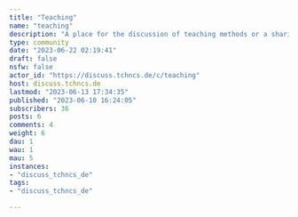 ```yaml
---
title: "Teaching" 
name: "teaching"
description: "A place for the discussion of teaching methods or a sharing of labs and other tools.Rules:1. Treat others with respect.2. No Spam or Self-Promotion3. Students and non-teachers must remain positive and respectful.Other teaching related communities:- [!professors@lenny.ml](https://lemmy.ml/c/professors)- [!Education Technology@lemmy.ml](https://lemmy.ml/c/edtech)- [!teaching@lemmy.ml](https://lemmy.ml/c/teaching)- [Teachers' forum UK](https://lemmy.ml/c/teachers)- [Open Educational Resources](https://lemmy.ml/c/open_e_resources)"
type: community
date: "2023-06-22 02:19:41"
draft: false
nsfw: false
actor_id: "https://discuss.tchncs.de/c/teaching"
host: discuss.tchncs.de
lastmod: "2023-06-13 17:34:35"
published: "2023-06-10 16:24:05"
subscribers: 36
posts: 6
comments: 4
weight: 6
dau: 1
wau: 1
mau: 5
instances:
- "discuss_tchncs_de"
tags: 
- "discuss_tchncs_de"

---
```

